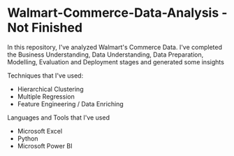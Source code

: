 # Walmart-Commerce-Data-Analysis - Not Finished
In this repository, I've analyzed Walmart's Commerce Data. I've completed the Business Understanding, Data Understanding, Data Preparation, Modelling, Evaluation and Deployment stages and generated some insights

Techniques that I've used:
  * Hierarchical Clustering
  * Multiple Regression
  * Feature Engineering / Data Enriching

Languages and Tools that I've used
 * Microsoft Excel
 * Python
 * Microsoft Power BI

